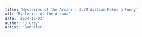 ```yaml
---
title: 'Mysteries of the Arcana - 3.79 William Makes a Funny'
alt: 'Mysteries of the Arcana'
date: '2024-10-03'
author: 'J Gray'
artist: 'Gennifer'
---
```

